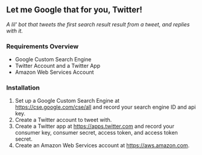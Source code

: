 ## Let me Google that for you, Twitter!

_A lil' bot that tweets the first search result result from a tweet, and replies with it._

### Requirements Overview
 - Google Custom Search Engine
 - Twitter Account and a Twitter App
 - Amazon Web Services Account

### Installation
1. Set up a Google Custom Search Engine at https://cse.google.com/cse/all and record your search engine ID and api key.
2. Create a Twitter account to tweet with.
3. Create a Twitter app at https://apps.twitter.com and record your consumer key, consumer secret, access token, and access token secret.
4. Create an Amazon Web Services account at https://aws.amazon.com.
